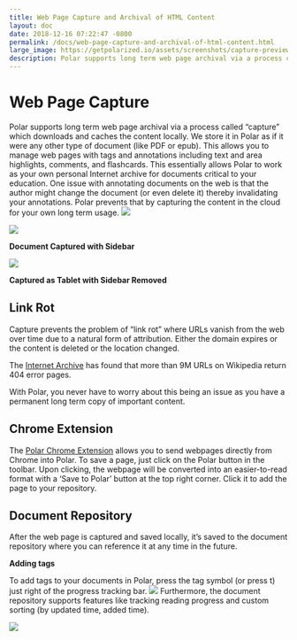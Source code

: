 ```yaml
---
title: Web Page Capture and Archival of HTML Content
layout: doc
date: 2018-12-16 07:22:47 -0800
permalink: /docs/web-page-capture-and-archival-of-html-content.html
large_image: https://getpolarized.io/assets/screenshots/capture-preview-narrow.png
description: Polar supports long term web page archival via a process called "capture" which downloads and caches the content locally.  
---
```


# Web Page Capture

Polar supports long term web page archival via a process called “capture” which downloads and caches the content locally. We store it in Polar as if it were any other type of document (like PDF or epub).
This allows you to manage web pages with tags and annotations including text and area highlights, comments, and flashcards. This essentially allows Polar to work as your own personal Internet archive for documents critical to your education. One issue with annotating documents on the web is that the author might change the document (or even delete it) thereby invalidating your annotations. Polar prevents that by capturing the content in the cloud for your own long term usage.
<img class="img-fluid" src="https://i.imgur.com/GFBRgFv.png">

<img class="img-fluid" src="https://i.imgur.com/EmeCg6Q.png">

**Document Captured with Sidebar**
 
<img class="img-fluid" src="https://i.imgur.com/fFufEr7.png">

**Captured as Tablet with Sidebar Removed**

## Link Rot
 
Capture prevents the problem of “link rot” where URLs vanish from the web over time due to a natural form of attribution. Either the domain expires or the content is deleted or the location changed.
 
 
The <a href="https://blog.archive.org/2018/10/01/more-than-9-million-broken-links-on-wikipedia-are-now-rescued/">Internet Archive</a> has found that more than 9M URLs on Wikipedia return 404 error pages.
 
With Polar, you never have to worry about this being an issue as you have a permanent long term copy of important content.
 
## Chrome Extension

The <a href="https://chrome.google.com/webstore/detail/save-to-polar/jkfdkjomocoaljglgddnmhcbolldcafd" target="_blank">Polar Chrome Extension</a> allows you to send webpages directly from Chrome into Polar. To save a page, just click on the Polar button in the toolbar. Upon clicking, the webpage will be converted into an easier-to-read format with a ‘Save to Polar’ button at the top right corner. Click it to add the page to your repository.
 
## Document Repository

After the web page is captured and saved locally, it’s saved to the document repository where you can reference it at any time in the future.

**Adding tags**

To add tags to your documents in Polar, press the tag symbol (or press t) just right of the progress tracking bar. 
<img class="img-fluid" src="https://i.imgur.com/NM344Rh.pngg">
Furthermore, the document repository supports features like tracking reading progress and custom sorting (by updated time, added time).

<img class="img-fluid" src="https://i.imgur.com/dqdGSOt.png">
